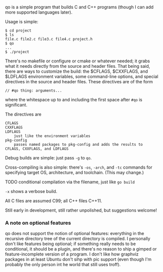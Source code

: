 qo is a simple program that builds C and C++ programs (though I can add more supported languages later).

Usage is simple:

```
$ cd project
$ ls
file.c file2.c file3.c file4.c project.h
$ qo
...
$ ./project
```

There's no makefile or configure or cmake or whatever needed; it grabs what it needs directly from the source and header files. That being said, there are ways to customize the build: the $CFLAGS, $CXXFLAGS, and $LDFLAGS environment variables, some command-line options, and special directives in the source and header files. These directives are of the form

```
// #qo thing: arguments...
```

where the whitespace up to and including the first space after `#qo` is significant.

The directives are

```
CFLAGS
CXXFLAGS
LDFLAGS
	just like the environment variables
pkg-config
	passes named packages to pkg-config and adds the results to CFLAGS, CXXFLAGS, and LDFLAGS
```

Debug builds are simple: just pass `-g` to `qo`.

Cross-compiling is also simple: there's `-os`, `-arch`, and `-tc` commands for specifying target OS, architecture, and toolchain. (This may change.)

TODO conditional compilation via the filename, just like `go build`

`-x` shows a verbose build.

All C files are assumed C99; all C++ files C++11.

Still early in development, still rather unpolished, but suggestions welcome!

### A note on optional features
qo does not support the notion of optional features: everything in the recursive directory tree of the current directory is compiled. I personally don't like features being optional; if something really needs to be conditional, it should be a plugin, and there's no reason to ship a gimped or feature-incomplete version of a program. I don't like how graphviz packages in at least Ubuntu don't sihp with pic support (even though I'm probably the only person int he world that still uses troff).
